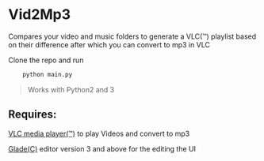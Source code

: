 # Vid2Mp3

Compares your video and music folders to generate a VLC(™) playlist based on their difference after which you can convert to mp3 in VLC

Clone the repo and run

```bash
    python main.py
```

> Works with Python2 and 3

## Requires:

[VLC media player(™)](https://www.videolan.org/vlc) to play Videos and convert to mp3

[Glade(C)](http://glade.gnome.org) editor version 3 and above for the editing the UI
